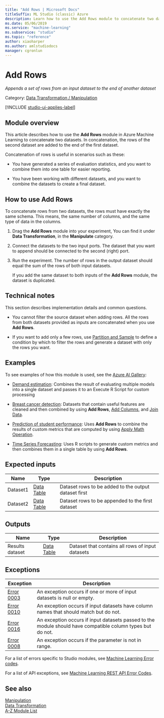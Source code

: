 ```yaml
---
title: "Add Rows | Microsoft Docs"
titleSuffix: ML Studio (classic) Azure
description: Learn how to use the Add Rows module to concatenate two datasets. The rows of the second dataset are added to the end of the first dataset.  
ms.date: 05/06/2019
ms.service: "machine-learning"
ms.subservice: "studio"
ms.topic: "reference"
author: xiaoharper
ms.author: amlstudiodocs 
manager: cgronlun
---
```

# Add Rows

*Appends a set of rows from an input dataset to the end of another dataset*  

Category: [Data Transformation / Manipulation](data-transformation-manipulation.md)

[!INCLUDE [studio-ui-applies-label](../includes/studio-ui-applies-label.md)]

## Module overview  

This article describes how to use the **Add Rows** module in Azure Machine Learning to concatenate two datasets. In concatenation, the rows of the second dataset are added to the end of the first dataset.  
  
Concatenation of rows is useful in scenarios such as these:  
  
+ You have generated a series of evaluation statistics, and you want to combine them into one table for easier reporting.  
  
+ You have been working with different datasets, and you want to combine the datasets to create a final dataset.  

## How to use Add Rows  

To concatenate rows from two datasets, the rows must have exactly  the same schema. This means, the same number of columns, and the same type of data in the columns.

1.  Drag the **Add Rows** module into your experiment, You can find it under **Data Transformation**,  in the **Manipulate** category.

2. Connect the datasets to the two input ports. The dataset that you want to append should be connected to the second (right) port. 
  
3.  Run the experiment. The number of rows in the output dataset should equal the sum of the rows of both input datasets.

    If you add the same dataset to both inputs of the **Add Rows** module, the dataset is duplicated. 

## Technical notes

This section describes implementation details and common questions.
  
+ You cannot filter the source dataset when adding rows. All the rows from both datasets provided as inputs are concatenated when you use **Add Rows**.  
  
+ If you want to add only a few rows, use [Partition and Sample](partition-and-sample.md) to define a condition by which to filter the rows and generate a dataset with only the rows you want.  

## Examples  

To see examples of how this module is used, see the [Azure AI Gallery](https://gallery.azure.ai/):  
  
-  [Demand estimation](https://go.microsoft.com/fwlink/?LinkId=525271): Combines the result of evaluating multiple models into a single dataset and passes it to an Execute R Script for custom processing  
  
- [Breast cancer detection](https://go.microsoft.com/fwlink/?LinkId=525726): Datasets that contain useful features are cleaned and then combined by using **Add Rows**, [Add Columns](add-columns.md), and [Join Data](join-data.md).  
  
- [Prediction of student performance](https://go.microsoft.com/fwlink/?LinkId=525727): Uses **Add Rows** to combine the results of custom metrics that are computed by using [Apply Math Operation](apply-math-operation.md).  
  
- [Time Series Forecasting](https://go.microsoft.com/fwlink/?LinkId=525273): Uses R scripts to generate custom metrics and then combines them in a single table by using **Add Rows**.  
  
## Expected inputs  

|Name|Type|Description|  
|----------|----------|-----------------|  
|Dataset1|[Data Table](data-table.md)|Dataset rows to be added to the output dataset first|  
|Dataset2|[Data Table](data-table.md)|Dataset rows to be appended to the first dataset|  
  
## Outputs  

|Name|Type|Description|  
|----------|----------|-----------------|  
|Results dataset|[Data Table](data-table.md)|Dataset that contains all rows of input datasets|  
  
## Exceptions  

|Exception|Description|  
|---------------|-----------------|  
|[Error 0003](errors/error-0003.md)|An exception occurs if one or more of input datasets is null or empty.|  
|[Error 0010](errors/error-0010.md)|An exception occurs if input datasets have column names that should match but do not.|  
|[Error 0016](errors/error-0016.md)|An exception occurs if input datasets passed to the module should have compatible column types but do not.|  
|[Error 0008](errors/error-0008.md)|An exception occurs if the parameter is not in range.|  

For a list of errors specific to Studio modules, see [Machine Learning Error codes](errors/machine-learning-module-error-codes.md).

For a list of API exceptions, see [Machine Learning REST API Error Codes](https://docs.microsoft.com/azure/machine-learning/studio/web-service-error-codes).   
## See also
  
 [Manipulation](data-transformation-manipulation.md)   
 [Data Transformation](data-transformation.md)   
 [A-Z Module List](a-z-module-list.md)
